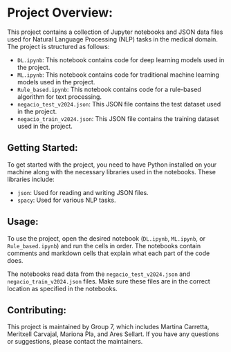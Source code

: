 # Project Overview:

This project contains a collection of Jupyter notebooks and JSON data files used for Natural Language Processing (NLP) tasks in the medical domain. The project is structured as follows:

- `DL.ipynb`: This notebook contains code for deep learning models used in the project.
- `ML.ipynb`: This notebook contains code for traditional machine learning models used in the project.
- `Rule_based.ipynb`: This notebook contains code for a rule-based algorithm for text processing.
- `negacio_test_v2024.json`: This JSON file contains the test dataset used in the project.
- `negacio_train_v2024.json`: This JSON file contains the training dataset used in the project.

## Getting Started:

To get started with the project, you need to have Python installed on your machine along with the necessary libraries used in the notebooks. These libraries include:

- `json`: Used for reading and writing JSON files.
- `spacy`: Used for various NLP tasks.

## Usage:

To use the project, open the desired notebook (`DL.ipynb`, `ML.ipynb`, or `Rule_based.ipynb`) and run the cells in order. The notebooks contain comments and markdown cells that explain what each part of the code does.

The notebooks read data from the `negacio_test_v2024.json` and `negacio_train_v2024.json` files. Make sure these files are in the correct location as specified in the notebooks.

## Contributing:

This project is maintained by Group 7, which includes Martina Carretta, Meritxell Carvajal, Mariona Pla, and Ares Sellart. If you have any questions or suggestions, please contact the maintainers.